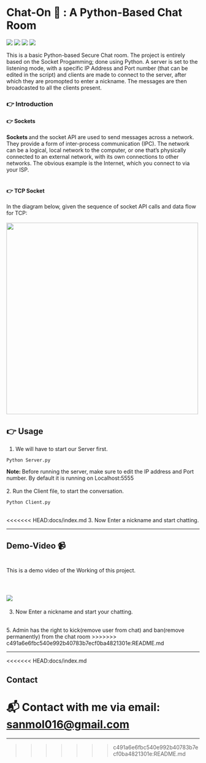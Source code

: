 # Chat-On 🐍 : A Python-Based Chat Room
![](https://img.shields.io/apm/l/vim-mode?style=plastic)
![](https://img.shields.io/pypi/pyversions/Django?style=plastic)
![](https://img.shields.io/github/last-commit/IamLucif3r/Chat-On)
![](https://img.shields.io/github/commit-activity/w/IamLucif3r/Chat-On?style=plastic)


This is a basic Python-based Secure Chat room. The project is entirely based on the Socket Progamming; done using Python. A server is set to the listening mode, with a specific IP Address and Port number (that can be edited in the script) and clients are made to connect to the server, after which they are promopted to enter a nickname. The messages are then broadcasted to all the clients present. 

### 👉 Introduction

#### 👉 Sockets
<b> Sockets </b> and the socket API are used to send messages across a network. They provide a form of inter-process communication (IPC). The network can be a logical, local network to the computer, or one that’s physically connected to an external network, with its own connections to other networks. The obvious example is the Internet, which you connect to via your ISP. <br><br>


#### 👉 TCP Socket
In the diagram below, given the sequence of socket API calls and data flow for TCP:
<br><br>
<img align="center" src=https://github.com/IamLucif3r/Chat-On/blob/main/assets/Screenshot%20at%202021-05-21%2010-47-40.png height=500px>

## 👉 Usage

1. We will have to start our Server first.
``` shell
Python Server.py
```
<b>Note: </b> Before running the server, make sure to edit the IP address and Port number. By default it is running on Localhost:5555 <br><br>
2. Run the Client file, to start the conversation. 
``` Shell
Python Client.py
```
<br>
<<<<<<< HEAD:docs/index.md
3. Now Enter a nickname and start chatting. 

<hr>

## Demo-Video 📹
<br>
This is a demo video of the Working of this project.
<br><br>

![](https://github.com/IamLucif3r/Chat-On/blob/main/assets/2021-05-21-09-25-56.gif)
=======
3. Now Enter a nickname and start your chatting. 
<br>
5. Admin has the right to kick(remove user from chat) and ban(remove permanently) from the chat room
>>>>>>> c491a6e6fbc540e992b40783b7ecf0ba4821301e:README.md

<hr>


<<<<<<< HEAD:docs/index.md
## Contact
📬 Contact with me via email: [sanmol016@gmail.com](mailto:sanmol016@gmail.com)
=======
<hr>

>>>>>>> c491a6e6fbc540e992b40783b7ecf0ba4821301e:README.md

